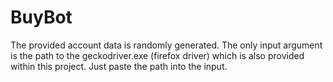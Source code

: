 # BuyBot
The provided account data is randomly generated.
The only input argument is the path to the geckodriver.exe (firefox driver) which is also provided within this project.
Just paste the path into the input.
